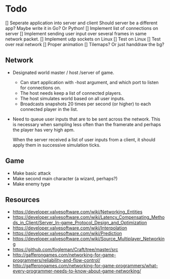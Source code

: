 Todo
====

[] Seperate application into server and client
   Should server be a different app?
   Maybe write it in Go? Or Python!
[] Implement list of connections on server
[] Implement sending user input over several
   frames in same network packet.
[] Implement udp sockets on Linux
[] Test on Linux
[] Test over real network
[] Proper animation
[] Tilemaps? Or just handdraw the bg?

Network
-------
* Designated world master / host /server of game.
    - Can start application with -host argument, and
      which port to listen for connections on.
    - The host needs keep a list of connected players.
    - The host simulates world based on all user inputs.
    - Broadcasts snapshots 20 times per second (or higher)
      to each connected player in the list.

* Need to queue user inputs that are to be sent across the
  network. This is necessary when sampling less often than
  the framerate and perhaps the player has very high apm.

  When the server received a list of user inputs from a
  client, it should apply them in successive simulation
  ticks.

Game
----
* Make basic attack
* Make second main character (a wizard, perhaps?)
* Make enemy type

Resources
---------

* https://developer.valvesoftware.com/wiki/Networking_Entities
* https://developer.valvesoftware.com/wiki/Latency_Compensating_Methods_in_Client/Server_In-game_Protocol_Design_and_Optimization
* https://developer.valvesoftware.com/wiki/Interpolation
* https://developer.valvesoftware.com/wiki/Prediction
* https://developer.valvesoftware.com/wiki/Source_Multiplayer_Networking
* https://github.com/fogleman/Craft/tree/master/src
* http://gafferongames.com/networking-for-game-programmers/reliability-and-flow-control/
* http://gafferongames.com/networking-for-game-programmers/what-every-programmer-needs-to-know-about-game-networking/

